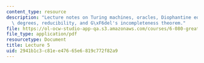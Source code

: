 ```yaml
---
content_type: resource
description: "Lecture notes on Turing machines, oracles, Diophantine equations, Turing\
  \ degrees, reducibility, and G\xF6del's incompleteness theorem."
file: https://ol-ocw-studio-app-qa.s3.amazonaws.com/courses/6-080-great-ideas-in-theoretical-computer-science-spring-2008/2941b1c3c81ee47665e6819c772f82a9_lec5.pdf
file_type: application/pdf
resourcetype: Document
title: Lecture 5
uid: 2941b1c3-c81e-e476-65e6-819c772f82a9
---
```

